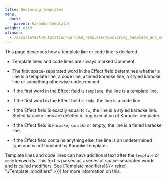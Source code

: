 ```yaml
---
title: Declaring templates
menu:
  docs:
    parent: karaoke-templater
weight: 6110
aliases:
  - /docs/latest/Automation/Karaoke_Templater/Declaring_template_and_code_lines/
---
```


This page describes how a template line or code line is declared.

- Template lines and code lines are always marked Comment.

<div></div>

- The first space-separated word in the Effect field determines whether a line is a template line, a code line, a timed karaoke line, a styled karaoke line or something otherwise undetermined.

<div></div>

- If the first word in the Effect field is `template`, the line is a template line.

<div></div>

- If the first word in the Effect field is `code`, the line is a code line.

<div></div>

- If the Effect field is exactly equal to `fx`, the line is a styled karaoke line. Styled karaoke lines are deleted during execution of Karaoke Templater.

<div></div>

- If the Effect field is `Karaoke`, `karaoke` or empty, the line is a timed karaoke line.

<div></div>

- If the Effect field contains anything else, the line is an undetermined type and is not touched by Karaoke Templater.

<div></div>

Template lines and code lines can have additional text after the `template` or `code` keywords. This text is parsed as a series of space-separated words and is called modifiers. See [Template modifiers]({{< relref "./Template_modifiers" >}}) for more information on this.
